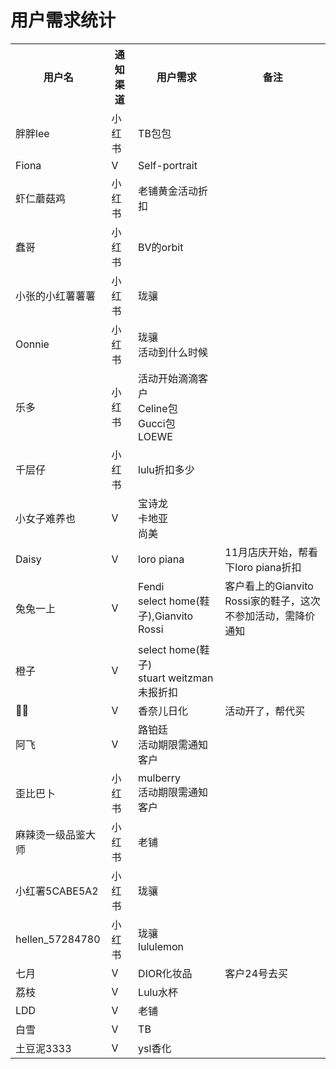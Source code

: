 # 用户需求统计

<table>
    <tr>
        <th>用户名</th>
        <th>通知渠道</th>
        <th>用户需求</th>
        <th>备注</th>
    </tr>
    <tr>
        <td>胖胖lee</td>
        <td>小红书</td>
        <td>TB包包</td>
        <td></td>
    </tr>
    <tr>
        <td>Fiona</td>
        <td>V</td>
        <td>Self-portrait</td>
        <td></td>
    </tr>
    <tr>
        <td>虾仁蘑菇鸡</td>
        <td>小红书</td>
        <td>老铺黄金活动折扣</td>
        <td></td>
    </tr>
    <tr>
        <td>蠢哥</td>
        <td>小红书</td>
        <td>BV的orbit</td>
        <td></td>
    </tr>
    <tr>
        <td>小张的小红薯薯薯</td>
        <td>小红书</td>
        <td>珑骧</td>
        <td></td>
    </tr>
    <tr>
        <td>Oonnie</td>
        <td>小红书</td>
        <td>珑骧<br/>活动到什么时候</td>
        <td></td>
    </tr>
    <tr>
        <td>乐多</td>
        <td>小红书</td>
        <td>活动开始滴滴客户<br/>Celine包<br/>Gucci包<br/>LOEWE</td>
        <td></td>
    </tr>
    <tr>
        <td>千层仔</td>
        <td>小红书</td>
        <td>lulu折扣多少</td>
        <td></td>
    </tr>
    <tr>
        <td>小女子难养也</td>
        <td>V</td>
        <td>宝诗龙<br/>卡地亚<br/>尚美</td>
    </tr>
    <tr>
        <td>Daisy</td>
        <td>V</td>
        <td>loro piana</td>
        <td>11月店庆开始，帮看下loro piana折扣</td>
    </tr>
    <tr>
        <td>兔兔一上</td>
        <td>V</td>
        <td>Fendi<br/>select home(鞋子),Gianvito Rossi<br/></td>
        <td>客户看上的Gianvito Rossi家的鞋子，这次不参加活动，需降价通知</td>
    </tr>
    <tr>
        <td>橙子</td>
        <td>V</td>
        <td>select home(鞋子)<br/>stuart weitzman未报折扣</td>
        <td></td>
    </tr>
    <tr>
        <td>🔧🔧</td>
        <td>V</td>
        <td>香奈儿日化</td>
        <td>活动开了，帮代买</td>
    </tr>
    <tr>
        <td>阿飞</td>
        <td>V</td>
        <td>路铂廷<br/>活动期限需通知客户</td>
        <td></td>
    </tr>
    <tr>
        <td>歪比巴卜</td>
        <td>小红书</td>
        <td>mulberry<br/>活动期限需通知客户</td>
        <td></td>
    </tr>
    <tr>
        <td>麻辣烫一级品鉴大师</td>
        <td>小红书</td>
        <td>老铺</td>
        <td></td>
    </tr>
    <tr>
        <td>小红署5CABE5A2</td>
        <td>小红书</td>
        <td>珑骧</td>
        <td></td>
    </tr>
    <tr>
        <td>hellen_57284780</td>
        <td>小红书</td>
        <td>珑骧<br/>lululemon</td>
        <td></td>
    </tr>
    <tr>
        <td>七月</td>
        <td>V</td>
        <td>DIOR化妆品</td>
        <td>客户24号去买</td>
    </tr>
    <tr>
        <td>荔枝</td>
        <td>V</td>
        <td>Lulu水杯</td>
        <td></td>
    </tr>
    <tr>
        <td>LDD</td>
        <td>V</td>
        <td>老铺</td>
        <td></td>
    </tr>
    <tr>
        <td>白雪</td>
        <td>V</td>
        <td>TB</td>
        <td></td>
    </tr>
    <tr>
        <td>土豆泥3333</td>
        <td>V</td>
        <td>ysl香化</td>
        <td></td>
    </tr>
</table>
